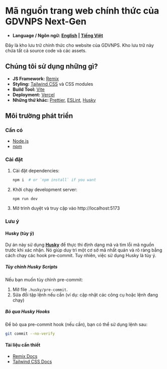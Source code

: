 # Mã nguồn trang web chính thức của GDVNPS Next-Gen

- **Language / Ngôn ngữ: [English](README.md) | [Tiếng Việt](README_vi.md)** 

Đây là kho lưu trữ chính thức cho website của GDVNPS. Kho lưu trữ này chứa tất cả source code và các assets.


## Chúng tôi sử dụng những gì?
- **JS Framework:** [Remix](https://remix.run/)
- **Styling:** [Tailwind CSS](https://tailwindcss.com/) và CSS modules
- **Build Tool:** [Vite](https://vite.dev/)
- **Deployment:** [Vercel](https://vercel.com/)
- **Những thứ khác:** [Prettier](https://prettier.io/), [ESLint](https://eslint.org/), [Husky](https://typicode.github.io/husky/)


## Môi trường phát triển

### Cần có
- [Node.js](https://nodejs.org/)
- [npm](https://www.npmjs.com/)

### Cài đặt
1. Cài đặt dependencies:
    ```bash
    npm i  # or `npm install` if you want
    ```

2. Khởi chạy development server:
      ```bash
      npm run dev
      ```

3. Mở trình duyệt và truy cập vào http://localhost:5173


### Lưu ý

#### Husky (tùy ý)
Dự án này sử dụng **[Husky](https://typicode.github.io/husky/)** để thực thi định dạng mã và tìm lỗi mã nguồn trước khi xác nhận. Nó giúp duy trì một cơ sở mã nhất quán và rõ ràng bằng cách chạy các hook pre-commit. Tuy nhiên, việc sử dụng Husky là tùy ý.

##### Tùy chỉnh Husky Scripts
Nếu bạn muốn tùy chỉnh pre-commit:
1. Mở file `.husky/pre-commit`.
2. Sửa đổi tập lệnh nếu cần (ví dụ: cập nhật các công cụ hoặc lệnh đang chạy)

##### Bỏ qua Husky Hooks
Để bỏ qua pre-commit hook (nếu cần), bạn có thể sử dụng lệnh sau:
  ```bash
  git commit --no-verify
  ```

#### Tài liệu cần thiết
- [Remix Docs](https://remix.run/docs/)
- [Tailwind CSS Docs](https://tailwindcss.com/docs/)
